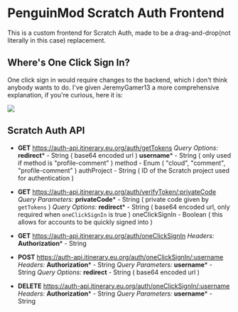 # PenguinMod Scratch Auth Frontend

This is a custom frontend for Scratch Auth, made to be a drag-and-drop(not literally in this case) replacement.

## Where's One Click Sign In?

One click sign in would require changes to the backend, which I don't think anybody wants to do. I've given JeremyGamer13 a more comprehensive explanation, if you're curious, here it is:

![](https://u.cubeupload.com/Steve_Greatness/Screenshot2023111816.png)

## Scratch Auth API

* **GET** https://auth-api.itinerary.eu.org/auth/getTokens
  _Query Options:_
  **redirect**\* - String ( base64 encoded url )
  **username**\* - String ( only used if method is "profile-comment" )
  method - Enum ( "cloud", "comment", "profile-comment" )
  authProject - String ( ID of the Scratch project used for authentication )

* **GET** https://auth-api.itinerary.eu.org/auth/verifyToken/:privateCode
  _Query Parameters:_
  **privateCode**\* - String ( private code given by `getTokens` )
  _Query Options:_
  **redirect**\* - String ( base64 encoded url, only required when `oneClickSignIn` is true )
  oneClickSignIn - Boolean ( this allows for accounts to be quickly signed into )

* **GET** https://auth-api.itinerary.eu.org/auth/oneClickSignIn
  _Headers:_
  **Authorization**\* - String

* **POST** https://auth-api.itinerary.eu.org/auth/oneClickSignIn/:username
  _Headers:_
  **Authorization**\* - String
  _Query Parameters:_
  **username**\* - String
  _Query Options:_
  **redirect** - String ( base64 encoded url )

* **DELETE** https://auth-api.itinerary.eu.org/auth/oneClickSignIn/:username
  _Headers:_
  **Authorization**\* - String
  _Query Parameters:_
  **username**\* - String